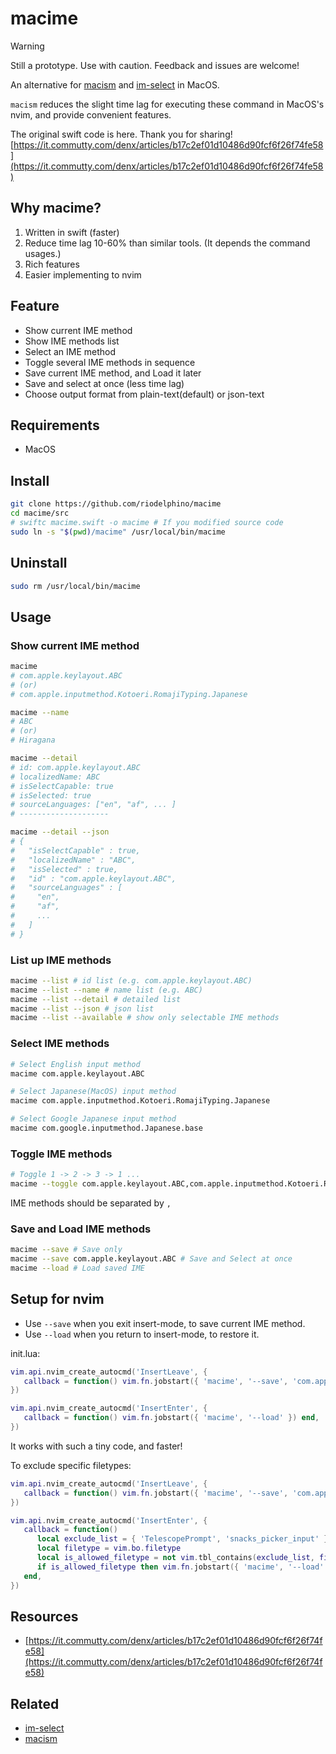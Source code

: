 # macime

> [!Warning]
> Still a prototype. Use with caution. Feedback and issues are welcome!

An alternative for [macism](https://github.com/laishulu/macism) and [im-select](https://github.com/daipeihust/im-select) in MacOS.

`macism` reduces the slight time lag for executing these command in MacOS's nvim, and provide convenient features.

The original swift code is here. Thank you for sharing!  
[https://it.commutty.com/denx/articles/b17c2ef01d10486d90fcf6f26f74fe58](https://it.commutty.com/denx/articles/b17c2ef01d10486d90fcf6f26f74fe58)


## Why macime?

1. Written in swift (faster)
2. Reduce time lag 10-60% than similar tools. (It depends the command usages.)
3. Rich features
4. Easier implementing to nvim

## Feature

* Show current IME method
* Show IME methods list
* Select an IME method
* Toggle several IME methods in sequence
* Save current IME method, and Load it later
* Save and select at once (less time lag)
* Choose output format from plain-text(default) or json-text


## Requirements

* MacOS


## Install
```bash
git clone https://github.com/riodelphino/macime
cd macime/src
# swiftc macime.swift -o macime # If you modified source code
sudo ln -s "$(pwd)/macime" /usr/local/bin/macime
```

## Uninstall
```bash
sudo rm /usr/local/bin/macime
```

## Usage

### Show current IME method
```bash
macime
# com.apple.keylayout.ABC
# (or)
# com.apple.inputmethod.Kotoeri.RomajiTyping.Japanese

macime --name
# ABC
# (or)
# Hiragana

macime --detail
# id: com.apple.keylayout.ABC
# localizedName: ABC
# isSelectCapable: true
# isSelected: true
# sourceLanguages: ["en", "af", ... ]
# --------------------

macime --detail --json
# {
#   "isSelectCapable" : true,
#   "localizedName" : "ABC",
#   "isSelected" : true,
#   "id" : "com.apple.keylayout.ABC",
#   "sourceLanguages" : [
#     "en",
#     "af",
#     ...
#   ]
# }
```

### List up IME methods
```bash
macime --list # id list (e.g. com.apple.keylayout.ABC)
macime --list --name # name list (e.g. ABC)
macime --list --detail # detailed list
macime --list --json # json list
macime --list --available # show only selectable IME methods
```

### Select IME methods
```bash
# Select English input method
macime com.apple.keylayout.ABC

# Select Japanese(MacOS) input method
macime com.apple.inputmethod.Kotoeri.RomajiTyping.Japanese

# Select Google Japanese input method
macime com.google.inputmethod.Japanese.base
```

### Toggle IME methods
```bash
# Toggle 1 -> 2 -> 3 -> 1 ...
macime --toggle com.apple.keylayout.ABC,com.apple.inputmethod.Kotoeri.RomajiTyping.Japanese,com.google.inputmethod.Japanese.base
```
IME methods should be separated by `,`

### Save and Load IME methods
```bash
macime --save # Save only
macime --save com.apple.keylayout.ABC # Save and Select at once
macime --load # Load saved IME
```

## Setup for nvim

* Use `--save` when you exit insert-mode, to save current IME method.
* Use `--load` when you return to insert-mode, to restore it.

init.lua:
```lua
vim.api.nvim_create_autocmd('InsertLeave', {
   callback = function() vim.fn.jobstart({ 'macime', '--save', 'com.apple.keylayout.ABC' }) end,
})

vim.api.nvim_create_autocmd('InsertEnter', {
   callback = function() vim.fn.jobstart({ 'macime', '--load' }) end,
})
```
It works with such a tiny code, and faster!

To exclude specific filetypes:
```lua
vim.api.nvim_create_autocmd('InsertLeave', {
   callback = function() vim.fn.jobstart({ 'macime', '--save', 'com.apple.keylayout.ABC' }) end,
})

vim.api.nvim_create_autocmd('InsertEnter', {
   callback = function()
      local exclude_list = { 'TelescopePrompt', 'snacks_picker_input' }
      local filetype = vim.bo.filetype
      local is_allowed_filetype = not vim.tbl_contains(exclude_list, filetype)
      if is_allowed_filetype then vim.fn.jobstart({ 'macime', '--load' }) end
   end,
})

```

## Resources

- [https://it.commutty.com/denx/articles/b17c2ef01d10486d90fcf6f26f74fe58](https://it.commutty.com/denx/articles/b17c2ef01d10486d90fcf6f26f74fe58)


## Related

- [im-select](https://github.com/daipeihust/im-select)
- [macism](https://github.com/laishulu/macism)

